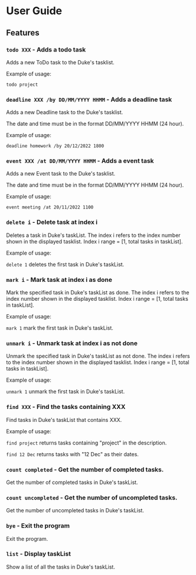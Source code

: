 # User Guide

## Features

### `todo XXX` - Adds a todo task

Adds a new ToDo task to the Duke's tasklist.

Example of usage:

`todo project`

### `deadline XXX /by DD/MM/YYYY HHMM` - Adds a deadline task

Adds a new Deadline task to the Duke's tasklist.

The date and time must be in the format DD/MM/YYYY HHMM (24 hour).

Example of usage:

`deadline homework /by 20/12/2022 1800`

### `event XXX /at DD/MM/YYYY HHMM` - Adds a event task

Adds a new Event task to the Duke's tasklist.

The date and time must be in the format DD/MM/YYYY HHMM (24 hour).

Example of usage:

`event meeting /at 20/11/2022 1100`

### `delete i` - Delete task at index i

Deletes a task in Duke's taskList.
The index i refers to the index number shown in the displayed tasklist.
Index i range = [1, total tasks in taskList].

Example of usage:

`delete 1` deletes the first task in Duke's taskList.

### `mark i` - Mark task at index i as done

Mark the specified task in Duke's taskList as done.
The index i refers to the index number shown in the displayed tasklist.
Index i range = [1, total tasks in taskList].

Example of usage:

`mark 1` mark the first task in Duke's taskList.

### `unmark i` - Unmark task at index i as not done

Unmark the specified task in Duke's taskList as not done.
The index i refers to the index number shown in the displayed tasklist.
Index i range = [1, total tasks in taskList].

Example of usage:

`unmark 1` unmark the first task in Duke's taskList.

### `find XXX` - Find the tasks containing XXX

Find tasks in Duke's taskList that contains XXX.

Example of usage:

`find project` returns tasks containing "project" in the description.

`find 12 Dec` returns tasks with "12 Dec" as their dates.

### `count completed` - Get the number of completed tasks.

Get the number of completed tasks in Duke's taskList.

### `count uncompleted` - Get the number of uncompleted tasks.

Get the number of uncompleted tasks in Duke's taskList.

### `bye` - Exit the program

Exit the program.

### `list` - Display taskList

Show a list of all the tasks in Duke's taskList.